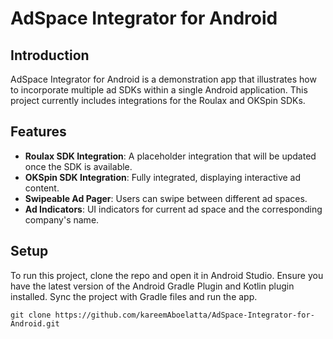# AdSpace Integrator for Android

## Introduction
AdSpace Integrator for Android is a demonstration app that illustrates how to incorporate multiple ad SDKs within a single Android application. This project currently includes integrations for the Roulax and OKSpin SDKs.

## Features
- **Roulax SDK Integration**: A placeholder integration that will be updated once the SDK is available.
- **OKSpin SDK Integration**: Fully integrated, displaying interactive ad content.
- **Swipeable Ad Pager**: Users can swipe between different ad spaces.
- **Ad Indicators**: UI indicators for current ad space and the corresponding company's name.

## Setup
To run this project, clone the repo and open it in Android Studio. Ensure you have the latest version of the Android Gradle Plugin and Kotlin plugin installed. Sync the project with Gradle files and run the app.

```shell
git clone https://github.com/kareemAboelatta/AdSpace-Integrator-for-Android.git
